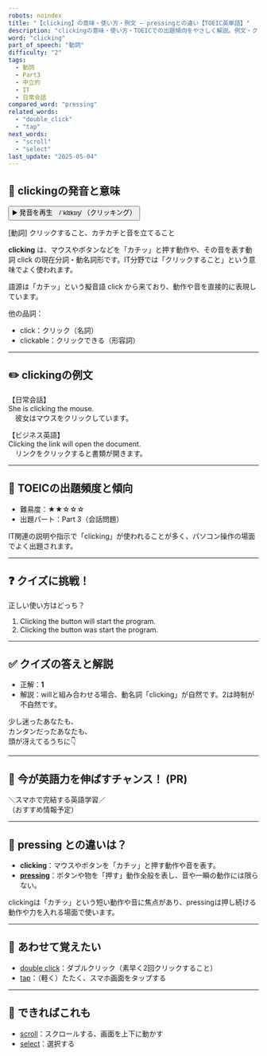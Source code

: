 ```yaml
---
robots: noindex
title: "【clicking】の意味・使い方・例文 ― pressingとの違い【TOEIC英単語】"
description: "clickingの意味・使い方・TOEICでの出題傾向をやさしく解説。例文・クイズ付きでpressingとの違いもわかりやすく学べます。"
word: "clicking"
part_of_speech: "動詞"
difficulty: "2"
tags:
  - 動詞
  - Part3
  - 中立的
  - IT
  - 日常会話
compared_word: "pressing"
related_words:
  - "double_click"
  - "tap"
next_words:
  - "scroll"
  - "select"
last_update: "2025-05-04"
---
```


## 🔰 clickingの発音と意味

<button class="play-audio" onclick="playTTS('clicking')">
  <span class="play-audio-main">
    ▶️ 発音を再生　/ˈklɪkɪŋ/
  </span>
  <span class="play-audio-sub">
    （クリッキング）
  </span>
</button>

[動詞] クリックすること、カチカチと音を立てること

**clicking** は、マウスやボタンなどを「カチッ」と押す動作や、その音を表す動詞 click の現在分詞・動名詞形です。IT分野では「クリックすること」という意味でよく使われます。

語源は「カチッ」という擬音語 click から来ており、動作や音を直接的に表現しています。

他の品詞：  
- click：クリック（名詞）
- clickable：クリックできる（形容詞）

---

## ✏️ clickingの例文

【日常会話】  
She is clicking the mouse.  
　彼女はマウスをクリックしています。

【ビジネス英語】  
Clicking the link will open the document.  
　リンクをクリックすると書類が開きます。

---

## 🎯 TOEICの出題頻度と傾向

- 難易度：★★☆☆☆
- 出題パート：Part 3（会話問題）

IT関連の説明や指示で「clicking」が使われることが多く、パソコン操作の場面でよく出題されます。

---

## ❓ クイズに挑戦！

正しい使い方はどっち？

1. Clicking the button will start the program.  
2. Clicking the button was start the program.

---

## ✅ クイズの答えと解説

- 正解：**1**
- 解説：willと組み合わせる場合、動名詞「clicking」が自然です。2は時制が不自然です。

少し迷ったあなたも、  
カンタンだったあなたも、  
頭が冴えてるうちに👇️

---

## 🚀 今が英語力を伸ばすチャンス！ (PR)

<div class="info-center">
＼スマホで完結する英語学習／<br>  
（おすすめ情報予定）
</div>

---

## 🤔  pressing との違いは？

- **clicking**：マウスやボタンを「カチッ」と押す動作や音を表す。
- **[pressing](/word/pressing/)**：ボタンや物を「押す」動作全般を表し、音や一瞬の動作には限らない。

clickingは「カチッ」という短い動作や音に焦点があり、pressingは押し続ける動作や力を入れる場面で使います。

---

## 🧩 あわせて覚えたい

- [double click](/word/double_click/)：ダブルクリック（素早く2回クリックすること）
- [tap](/word/tap/)：（軽く）たたく、スマホ画面をタップする

---

## 📖 できればこれも

- [scroll](/word/scroll/)：スクロールする、画面を上下に動かす
- [select](/word/select/)：選択する

<!-- cvid: aid08_bid47 -->
